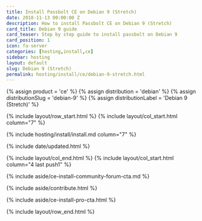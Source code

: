 ```yaml
---
title: Install Passbolt CE on Debian 9 (Stretch)
date: 2018-11-13 00:00:00 Z
description: How to install Passbolt CE on Debian 9 (Stretch)
card_title: Debian 9 guide
card_teaser: Step by step guide to install passbolt on Debian 9
card_position: 1
icon: fa-server
categories: [hosting,install,ce]
sidebar: hosting
layout: default
slug: Debian 9 (Stretch)
permalink: hosting/install/ce/debian-9-stretch.html
---
```


{% assign product = 'ce' %}
{% assign distribution = 'debian' %}
{% assign distributionSlug = 'debian-9' %}
{% assign distributionLabel = 'Debian 9 (Stretch)' %}

{% include layout/row_start.html %}
{% include layout/col_start.html column="7" %}

{% include hosting/install/install.md column="7" %}

{% include date/updated.html %}

{% include layout/col_end.html %}
{% include layout/col_start.html column="4 last push1" %}

{% include aside/ce-install-community-forum-cta.md %}

{% include aside/contribute.html %}

{% include aside/ce-install-pro-cta.html %}

{% include layout/row_end.html %}
